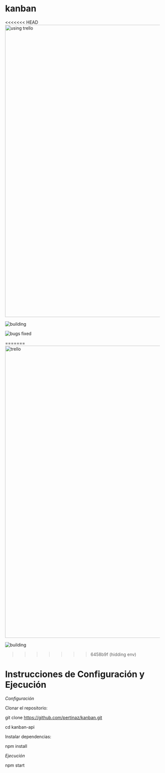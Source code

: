 # kanban

<<<<<<< HEAD
<img width="949" alt="using trello" src="https://github.com/pertinaz/kanban/assets/87156289/25a33d4b-f51c-4f25-aec3-54fa21071be9">

![building](https://github.com/pertinaz/flowing.kanban/assets/87156289/8bb5df95-0bf0-4c47-bb40-3f49ef75c681)

![bugs fixed](https://github.com/pertinaz/flowing.kanban/assets/87156289/ec1e0d95-3982-4b73-8b14-8076cfe5d5da)

=======
<img width="949" alt="trello" src="https://github.com/pertinaz/kanban/assets/87156289/25a33d4b-f51c-4f25-aec3-54fa21071be9">

![building](https://github.com/pertinaz/flowing.kanban/assets/87156289/8bb5df95-0bf0-4c47-bb40-3f49ef75c681)
>>>>>>> 6458b9f (hidding env)


# Instrucciones de Configuración y Ejecución

_Configuración_

Clonar el repositorio:

git clone https://github.com/pertinaz/kanban.git

cd kanban-api

Instalar dependencias:

npm install

_Ejecución_

npm start
